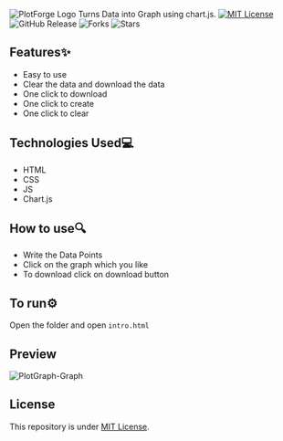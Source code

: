 ![PlotForge Logo](https://github.com/Harshit2012/PlotForge/assets/105143145/16114d76-606c-440b-a25b-eb3a80d1f065)
Turns Data into Graph using chart.js.
[![MIT License](https://img.shields.io/badge/License-MIT-green.svg)](https://github.com/Harshit2012/PlotForge?tab=MIT-1-ov-file#readme)
![GitHub Release](https://img.shields.io/github/v/release/harshit2012/plotforge)
![Forks](https://img.shields.io/github/forks/harshit2012/plotforge)
![Stars](https://img.shields.io/github/stars/harshit2012/plotforge)

## Features✨
- Easy to use
- Clear the data and download the data
- One click to download
- One click to create
- One click to clear

## Technologies Used💻
- HTML
- CSS
- JS
- Chart.js

## How to use🔍
- Write the Data Points
- Click on the graph which you like
- To download click on download button

## To run⚙️
Open the folder and open `intro.html`

## Preview
![PlotGraph-Graph](https://github.com/Harshit2012/PlotForge/assets/105143145/84bb3e11-ada4-4412-905a-c04a82b3ffd8)

## License
This repository is under [MIT License](https://github.com/Harshit2012/PlotForge?tab=MIT-1-ov-file#readme).
